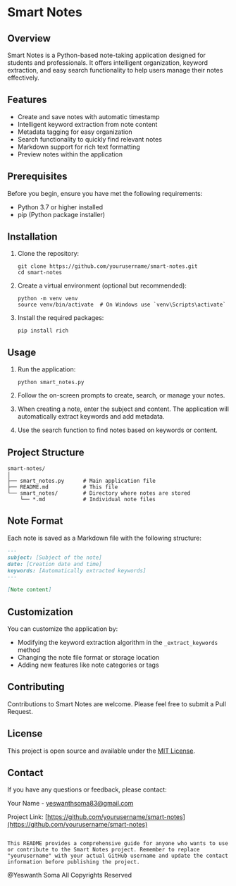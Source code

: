 # Smart Notes

## Overview

Smart Notes is a Python-based note-taking application designed for students and professionals. It offers intelligent organization, keyword extraction, and easy search functionality to help users manage their notes effectively.

## Features

- Create and save notes with automatic timestamp
- Intelligent keyword extraction from note content
- Metadata tagging for easy organization
- Search functionality to quickly find relevant notes
- Markdown support for rich text formatting
- Preview notes within the application

## Prerequisites

Before you begin, ensure you have met the following requirements:

- Python 3.7 or higher installed
- pip (Python package installer)

## Installation

1. Clone the repository:
   ```
   git clone https://github.com/yourusername/smart-notes.git
   cd smart-notes
   ```

2. Create a virtual environment (optional but recommended):
   ```
   python -m venv venv
   source venv/bin/activate  # On Windows use `venv\Scripts\activate`
   ```

3. Install the required packages:
   ```
   pip install rich
   ```

## Usage

1. Run the application:
   ```
   python smart_notes.py
   ```

2. Follow the on-screen prompts to create, search, or manage your notes.

3. When creating a note, enter the subject and content. The application will automatically extract keywords and add metadata.

4. Use the search function to find notes based on keywords or content.

## Project Structure

```
smart-notes/
│
├── smart_notes.py      # Main application file
├── README.md           # This file
└── smart_notes/        # Directory where notes are stored
    └── *.md            # Individual note files
```

## Note Format

Each note is saved as a Markdown file with the following structure:

```markdown
---
subject: [Subject of the note]
date: [Creation date and time]
keywords: [Automatically extracted keywords]
---

[Note content]
```

## Customization

You can customize the application by:

- Modifying the keyword extraction algorithm in the `_extract_keywords` method
- Changing the note file format or storage location
- Adding new features like note categories or tags

## Contributing

Contributions to Smart Notes are welcome. Please feel free to submit a Pull Request.

## License

This project is open source and available under the [MIT License](LICENSE).

## Contact

If you have any questions or feedback, please contact:

Your Name - yeswanthsoma83@gmail.com

Project Link: [https://github.com/yourusername/smart-notes](https://github.com/yourusername/smart-notes)
```

This README provides a comprehensive guide for anyone who wants to use or contribute to the Smart Notes project. Remember to replace "yourusername" with your actual GitHub username and update the contact information before publishing the project.
```

@Yeswanth Soma All Copyrights Reserved
